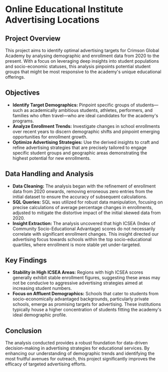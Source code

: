 # Online Educational Institute Advertising Locations

## Project Overview
This project aims to identify optimal advertising targets for Crimson Global Academy by analysing demographic and enrollment data from 2020 to the present. With a focus on leveraging deep insights into student populations and socio-economic statuses, this analysis pinpoints potential student groups that might be most responsive to the academy's unique educational offerings.

## Objectives
- **Identify Target Demographics:** Pinpoint specific groups of students—such as academically ambitious students, athletes, performers, and families who often travel—who are ideal candidates for the academy's programs.
- **Analyze Enrollment Trends:** Investigate changes in school enrollments over recent years to discern demographic shifts and pinpoint emerging opportunities for enrollment growth.
- **Optimize Advertising Strategies:** Use the derived insights to craft and refine advertising strategies that are precisely tailored to engage specific student groups and geographic areas demonstrating the highest potential for new enrollments.

## Data Handling and Analysis
- **Data Cleaning:** The analysis began with the refinement of enrollment data from 2020 onwards, removing erroneous zero entries from the initial dataset to ensure the accuracy of subsequent calculations.
- **SQL Queries:** SQL was utilized for robust data manipulation, focusing on precise calculations of average percentage changes in enrollments, adjusted to mitigate the distortive impact of the initial skewed data from 2020.
- **Insight Extraction:** The analysis uncovered that high ICSEA (Index of Community Socio-Educational Advantage) scores do not necessarily correlate with significant enrollment changes. This insight directed our advertising focus towards schools within the top socio-educational quartiles, where enrollment is more stable yet under-targeted.

## Key Findings
- **Stability in High ICSEA Areas:** Regions with high ICSEA scores generally exhibit stable enrollment figures, suggesting these areas may not be conducive to aggressive advertising strategies aimed at increasing student numbers.
- **Focus on Affluent Demographics:** Schools that cater to students from socio-economically advantaged backgrounds, particularly private schools, emerge as promising targets for advertising. These institutions typically house a higher concentration of students fitting the academy's ideal demographic profile.

## Conclusion
The analysis conducted provides a robust foundation for data-driven decision-making in advertising strategies for educational services. By enhancing our understanding of demographic trends and identifying the most fruitful avenues for outreach, this project significantly improves the efficacy of targeted advertising efforts.

